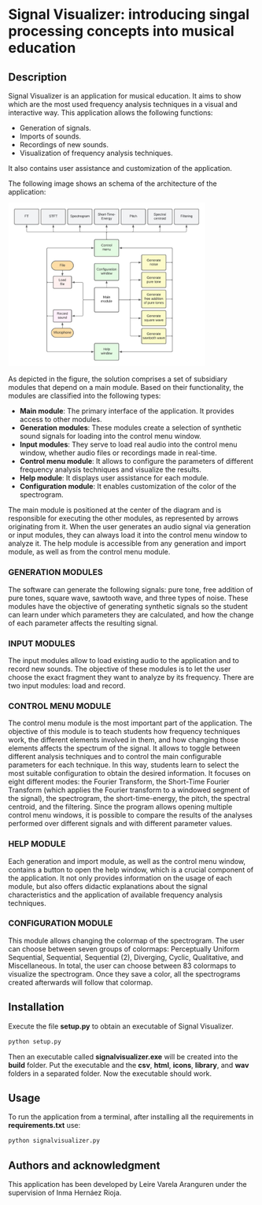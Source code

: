 # Signal Visualizer: introducing singal processing concepts into musical education

## Description

Signal Visualizer is an application for musical education. It aims to show which are the most used frequency analysis techniques in a visual and interactive way. This application allows the following functions:

* Generation of signals.
* Imports of sounds.
* Recordings of new sounds.
* Visualization of frequency analysis techniques.

It also contains user assistance and customization of the application.

The following image shows an schema of the architecture of the application:

<img src="icons/architecture.jpeg" alt="architecture" width="400"/>

As depicted in the figure, the solution comprises a set of subsidiary modules that depend on a main module. Based on their functionality, the modules are classified into the following types:

* **Main module**: The primary interface of the application. It provides access to other modules.
* **Generation modules**: These modules create a selection of synthetic sound signals for loading into the control menu window.
* **Input modules**: They serve to load real audio into the control menu window, whether audio files or recordings made in real-time.
* **Control menu module**: It allows to configure the parameters of different frequency analysis techniques and visualize the results.
* **Help module**: It displays user assistance for each module.
* **Configuration module**: It enables customization of the color of the spectrogram.

The main module is positioned at the center of the diagram and is responsible for executing the other modules, as represented by arrows originating from it. When the user generates an audio signal via generation or input modules, they can always load it into the control menu window to analyze it. The help module is accessible from any generation and import module, as well as from the control menu module.

### GENERATION MODULES

The software can generate the following signals: pure tone, free addition of pure tones, square wave, sawtooth wave, and three types of noise. These modules have the objective of generating synthetic signals so the student can learn under which parameters they are calculated, and how the change of each parameter affects the resulting signal.

### INPUT MODULES

The input modules allow to load existing audio to the application and to record new sounds. The objective of these modules is to let the user choose the exact fragment they want to analyze by its frequency. There are two input modules: load and record.

### CONTROL MENU MODULE

The control menu module is the most important part of the application. The objective of this module is to teach students how frequency techniques work, the different elements involved in them, and how changing those elements affects the spectrum of the signal. It allows to toggle between different analysis techniques and to control the main configurable parameters for each technique. In this way, students learn to select the most suitable configuration to obtain the desired information. It focuses on eight different modes: the
Fourier Transform, the Short-Time Fourier Transform (which applies the Fourier transform to a windowed segment of the signal), the spectrogram, the short-time-energy, the pitch, the spectral centroid, and the filtering. Since the program allows opening multiple control
menu windows, it is possible to compare the results of the analyses performed over different signals and with different parameter values.

### HELP MODULE

Each generation and import module, as well as the control menu window, contains a button to open the help window, which is a crucial component of the application. It not only provides information on the usage of each module, but also offers didactic explanations about
the signal characteristics and the application of available frequency analysis techniques.

### CONFIGURATION MODULE

This module allows changing the colormap of the spectrogram. The user can choose between seven groups of colormaps: Perceptually Uniform Sequential, Sequential, Sequential (2), Diverging, Cyclic, Qualitative, and Miscellaneous. In total, the user can choose between
83 colormaps to visualize the spectrogram. Once they save a color, all the spectrograms created afterwards will follow that colormap.

## Installation

Execute the file **setup.py** to obtain an executable of Signal Visualizer.

```bash
python setup.py
```
Then an executable called **signalvisualizer.exe** will be created into the **build** folder. Put the executable and the **csv**, **html**, **icons**, **library**, and **wav** folders in a separated folder. Now the executable should work.

## Usage

To run the application from a terminal, after installing all the requirements in **requirements.txt** use:

```bash
python signalvisualizer.py
```

## Authors and acknowledgment

This application has been developed by Leire Varela Aranguren under the supervision of Inma Hernáez Rioja.


